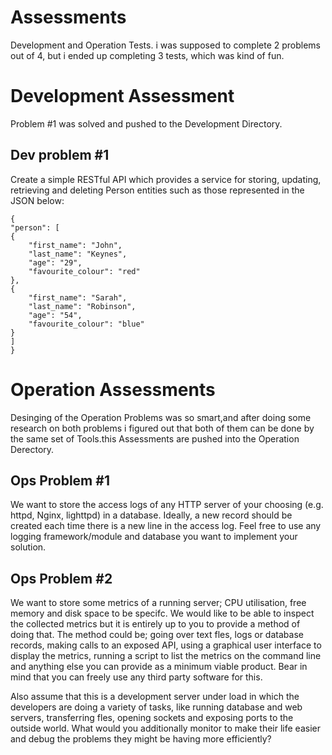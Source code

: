 # Assessments

Development and Operation Tests. i was supposed to complete 2  problems out of 4,
but i ended up completing 3 tests, which was kind of fun.

# Development Assessment

Problem #1 was solved and pushed to the Development Directory.

## Dev problem #1 

Create a simple RESTful API which provides a service for storing, updating,
retrieving and deleting Person entities such as those represented in the
JSON below:

```
{
"person": [
{
	"first_name": "John",
	"last_name": "Keynes",
	"age": "29",
	"favourite_colour": "red"
},
{
	"first_name": "Sarah",
	"last_name": "Robinson",
	"age": "54",
	"favourite_colour": "blue"
}
]
}
```

# Operation Assessments

Desinging of the Operation Problems was so smart,and after doing some research on both problems
i figured out that both of them can be done by the same set of Tools.this Assessments are pushed into 
the Operation Derectory.

## Ops Problem #1 

We want to store the access logs of any HTTP server of your choosing (e.g.
httpd, Nginx, lighttpd) in a database. Ideally, a new record should be
created each time there is a new line in the access log. Feel free to use any
logging framework/module and database you want to implement your
solution.

## Ops Problem #2

We want to store some metrics of a running server; CPU utilisation, free
memory and disk space to be specifc. We would like to be able to inspect
the collected metrics but it is entirely up to you to provide a method of
doing that. The method could be; going over text fles, logs or database
records, making calls to an exposed API, using a graphical user interface to
display the metrics, running a script to list the metrics on the command line
and anything else you can provide as a minimum viable product. Bear in
mind that you can freely use any third party software for this.

Also assume that this is a development server under load in which the
developers are doing a variety of tasks, like running database and web
servers, transferring fles, opening sockets and exposing ports to the outside
world. What would you additionally monitor to make their life easier and
debug the problems they might be having more efficiently?

